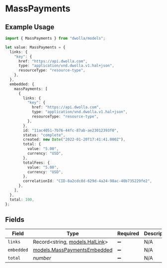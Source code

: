 # MassPayments

## Example Usage

```typescript
import { MassPayments } from "dwolla/models";

let value: MassPayments = {
  links: {
    "key": {
      href: "https://api.dwolla.com",
      type: "application/vnd.dwolla.v1.hal+json",
      resourceType: "resource-type",
    },
  },
  embedded: {
    massPayments: [
      {
        links: {
          "key": {
            href: "https://api.dwolla.com",
            type: "application/vnd.dwolla.v1.hal+json",
            resourceType: "resource-type",
          },
        },
        id: "11ac4051-7b76-44fc-87ab-ae23012393f0",
        status: "complete",
        created: new Date("2022-01-20T17:41:41.000Z"),
        total: {
          value: "5.00",
          currency: "USD",
        },
        totalFees: {
          value: "5.00",
          currency: "USD",
        },
        correlationId: "CID-8a2cdc8d-629d-4a24-98ac-40b735229fe2",
      },
    ],
  },
  total: 100,
};
```

## Fields

| Field                                                            | Type                                                             | Required                                                         | Description                                                      | Example                                                          |
| ---------------------------------------------------------------- | ---------------------------------------------------------------- | ---------------------------------------------------------------- | ---------------------------------------------------------------- | ---------------------------------------------------------------- |
| `links`                                                          | Record<string, [models.HalLink](../models/hallink.md)>           | :heavy_minus_sign:                                               | N/A                                                              |                                                                  |
| `embedded`                                                       | [models.MassPaymentsEmbedded](../models/masspaymentsembedded.md) | :heavy_minus_sign:                                               | N/A                                                              |                                                                  |
| `total`                                                          | *number*                                                         | :heavy_minus_sign:                                               | N/A                                                              | 100                                                              |